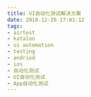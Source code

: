 ```yaml
---
title: UI自动化测试解决方案
date: 2018-12-26 17:01:12
tags: 
- airtest
- katalon
- ui automation
- testing
- andriod
- ios
- 自动化测试
- UI自动化测试
- App自动化测试
---
```



